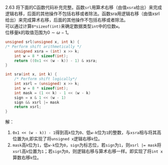 2.63 将下面的C函数代码补充完整。函数`srl`用算术右移（由值`xsra`给出）来完成逻辑右移，后面的其他操作不包括右移或者除法。函数sra用逻辑右移（由值xsrl给出）来完成算术右移，后面的其他操作不包括右移或者除法。  
可以通过计算`8*sizeof(int)`来确定数据类型`int`中的位数`w`。  
位移量k的取值范围为$0\sim \omega-1$。  
```c    
unsigned srl(unsigned x, int k) {
/* Perform shift arithmetically */
    unsigned xsra = (int) x >> k;
    int w = 8 * sizeof(int);
    return ((0x1 << (w - k)) - 1) & xsra;        
}
```   
```c    
int sra(int x, int k) {
    /* Perform shift logically*/
    int xsrl = (unsigned) x >> k;
    int w = 8 * sizeof(int);
    int mask = (1 << k) - 1 << (w - k)
    sign = x & 1 << (w - 1)
    sign && xsrl |= mask
    return xsrl;
}
```
解：
1. `0x1 << (w - k)) - 1`得到高`k`位为`0`、低`w-k`位为`1`的整数，与`xsra`相与将其高位置为`0`,即实现了将`unsigned x`逻辑右移`k`位。
2. `mask`高`k`位为`1`，低`w-k`位为`0`，`sign`为标志位，若`sign`为`1`，则`xsrl |= mask`将`xsrl`高`k`位置为`1`；若`sign`为`0`，则逻辑右移与算术右移一样。即实现了将`int x`算数右移`k`位。
